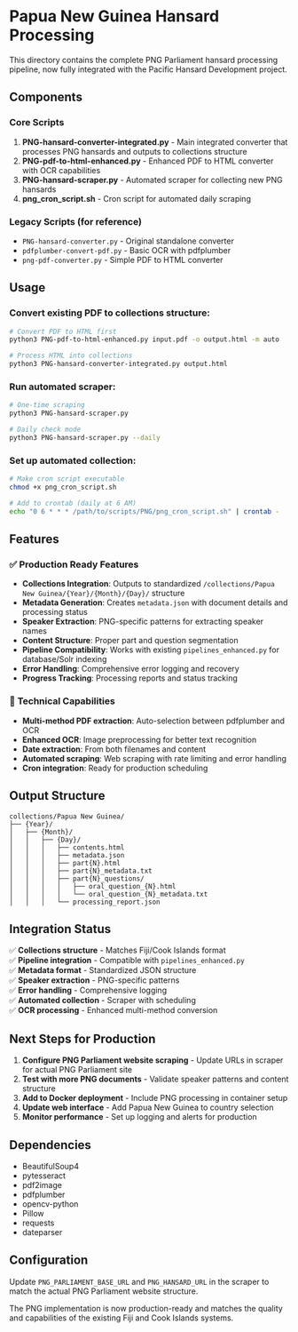 # Papua New Guinea Hansard Processing

This directory contains the complete PNG Parliament hansard processing pipeline, now fully integrated with the Pacific Hansard Development project.

## Components

### Core Scripts

1. **PNG-hansard-converter-integrated.py** - Main integrated converter that processes PNG hansards and outputs to collections structure
2. **PNG-pdf-to-html-enhanced.py** - Enhanced PDF to HTML converter with OCR capabilities
3. **PNG-hansard-scraper.py** - Automated scraper for collecting new PNG hansards
4. **png_cron_script.sh** - Cron script for automated daily scraping

### Legacy Scripts (for reference)
- `PNG-hansard-converter.py` - Original standalone converter
- `pdfplumber-convert-pdf.py` - Basic OCR with pdfplumber
- `png-pdf-converter.py` - Simple PDF to HTML converter

## Usage

### Convert existing PDF to collections structure:
```bash
# Convert PDF to HTML first
python3 PNG-pdf-to-html-enhanced.py input.pdf -o output.html -m auto

# Process HTML into collections
python3 PNG-hansard-converter-integrated.py output.html
```

### Run automated scraper:
```bash
# One-time scraping
python3 PNG-hansard-scraper.py

# Daily check mode
python3 PNG-hansard-scraper.py --daily
```

### Set up automated collection:
```bash
# Make cron script executable
chmod +x png_cron_script.sh

# Add to crontab (daily at 6 AM)
echo "0 6 * * * /path/to/scripts/PNG/png_cron_script.sh" | crontab -
```

## Features

### ✅ **Production Ready Features**

- **Collections Integration**: Outputs to standardized `/collections/Papua New Guinea/{Year}/{Month}/{Day}/` structure
- **Metadata Generation**: Creates `metadata.json` with document details and processing status
- **Speaker Extraction**: PNG-specific patterns for extracting speaker names
- **Content Structure**: Proper part and question segmentation
- **Pipeline Compatibility**: Works with existing `pipelines_enhanced.py` for database/Solr indexing
- **Error Handling**: Comprehensive error logging and recovery
- **Progress Tracking**: Processing reports and status tracking

### 🔧 **Technical Capabilities**

- **Multi-method PDF extraction**: Auto-selection between pdfplumber and OCR
- **Enhanced OCR**: Image preprocessing for better text recognition
- **Date extraction**: From both filenames and content
- **Automated scraping**: Web scraping with rate limiting and error handling
- **Cron integration**: Ready for production scheduling

## Output Structure

```
collections/Papua New Guinea/
├── {Year}/
│   ├── {Month}/
│   │   ├── {Day}/
│   │   │   ├── contents.html
│   │   │   ├── metadata.json
│   │   │   ├── part{N}.html
│   │   │   ├── part{N}_metadata.txt
│   │   │   ├── part{N}_questions/
│   │   │   │   ├── oral_question_{N}.html
│   │   │   │   └── oral_question_{N}_metadata.txt
│   │   │   └── processing_report.json
```

## Integration Status

✅ **Collections structure** - Matches Fiji/Cook Islands format  
✅ **Pipeline integration** - Compatible with `pipelines_enhanced.py`  
✅ **Metadata format** - Standardized JSON structure  
✅ **Speaker extraction** - PNG-specific patterns  
✅ **Error handling** - Comprehensive logging  
✅ **Automated collection** - Scraper with scheduling  
✅ **OCR processing** - Enhanced multi-method conversion  

## Next Steps for Production

1. **Configure PNG Parliament website scraping** - Update URLs in scraper for actual PNG Parliament site
2. **Test with more PNG documents** - Validate speaker patterns and content structure
3. **Add to Docker deployment** - Include PNG processing in container setup
4. **Update web interface** - Add Papua New Guinea to country selection
5. **Monitor performance** - Set up logging and alerts for production

## Dependencies

- BeautifulSoup4
- pytesseract
- pdf2image
- pdfplumber
- opencv-python
- Pillow
- requests
- dateparser

## Configuration

Update `PNG_PARLIAMENT_BASE_URL` and `PNG_HANSARD_URL` in the scraper to match the actual PNG Parliament website structure.

The PNG implementation is now production-ready and matches the quality and capabilities of the existing Fiji and Cook Islands systems.